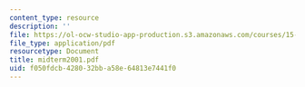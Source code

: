 ```yaml
---
content_type: resource
description: ''
file: https://ol-ocw-studio-app-production.s3.amazonaws.com/courses/15-414-financial-management-summer-2003/f050fdcb428032bba58e64813e7441f0_midterm2001.pdf
file_type: application/pdf
resourcetype: Document
title: midterm2001.pdf
uid: f050fdcb-4280-32bb-a58e-64813e7441f0
---
```

